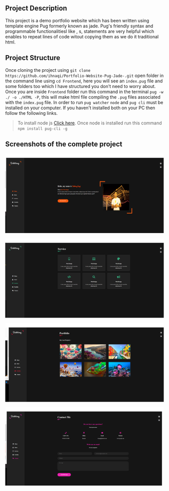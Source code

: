 ## Project Description

This project is a demo portfolio website which has been written using template engine Pug formerly known as jade. Pug's friendly syntax and programmable functionalitiesl like <include>, <mixin>s, <conditional> statements are very helpful which enables to repeat lines of code witout copying them as we do it traditional html.

## Project Structure

Once cloning the project using `git clone https://github.com/ihnaqi/Portfolio-Website-Pug-Jade-.git` open folder <frontend> in the command line using `cd Frontend`, here you will see an `index.pug` file and some folders too which I have structured you don't need to worry about.
Once you are inside `Frontend` folder run this command in the terminal `pug -w ./ -o ./HTML -P`, this will make html file compiling the `.pug` files associated with the `index.pug` file. In order to run `pug watcher` `node` and `pug cli` must be installed on your computer. If you haven't installed both on your PC then follow the following links.

> To install node js [Click here](https://nodejs.org/en/download/).
> Once node is installed run this command `npm install pug-cli -g`

## Screenshots of the complete project

![Home](./Images/Home.png)

![Services](./Images/Services.png)

![Portfolio](./Images/Portfolio.png)

![Contact](./Images/Contact.png)
